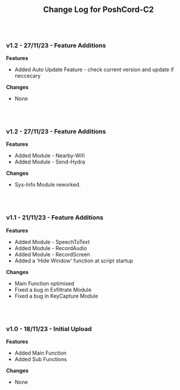 <div align="left">

<h2 align="center"> Change Log for PoshCord-C2 </h2>

<br><br>

<h3 align="left"> v1.2 - 27/11/23 - Feature Additions </h3>

**Features**
- Added Auto Update Feature - check current version and update if neccecary

**Changes**
- None

<br><br>

<h3 align="left"> v1.2 - 27/11/23 - Feature Additions </h3>

**Features**
- Added Module - Nearby-Wifi
- Added Module - Send-Hydra

**Changes**
- Sys-Info Module reworked.

<br><br>


<h3 align="left"> v1.1 - 21/11/23 - Feature Additions </h3>

**Features**
- Added Module - SpeechToText
- Added Module - RecordAudio
- Added Module - RecordScreen
- Added a 'Hide Window' function at script startup

**Changes**
- Main Function optimised
- Fixed a bug in Exfiltrate Module
- Fixed a bug in KeyCapture Module

<br><br>

<h3 align="left"> v1.0 - 18/11/23 - Initial Upload</h3>

**Features**
- Added Main Function
- Added Sub Functions

**Changes**
- None

<br><br>


</div>
